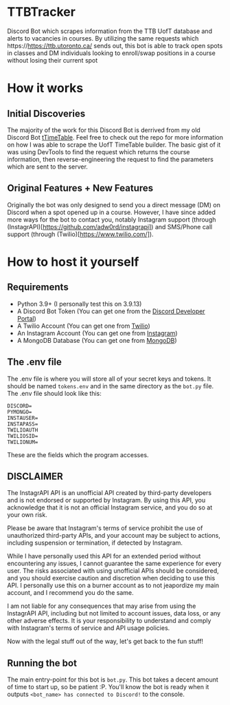 # TTBTracker
Discord Bot which scrapes information from the TTB UofT database and alerts to vacancies in courses. By utilizing the same requests which https://https://ttb.utoronto.ca/ sends out, this bot is able to track open spots in classes and DM individuals looking to enroll/swap positions in a course without losing their current spot

# How it works 

## Initial Discoveries 
The majority of the work for this Discord Bot is derrived from my old Discord Bot [tTimeTable](https://github.com/IbraTech04/tTimeTable-Uni-Edition). Feel free to check out the repo for more information on how I was able to scrape the UofT TimeTable builder. The basic gist of it was using DevTools to find the request which returns the course information, then reverse-engineering the request to find the parameters which are sent to the server.

## Original Features + New Features
Originally the bot was only designed to send you a direct message (DM) on Discord when a spot opened up in a course. However, I have since added more ways for the bot to contact you, notably Instagram support (through (InstagrAPI)[https://github.com/adw0rd/instagrapi]) and SMS/Phone call support (through (Twilio)[https://www.twilio.com/]). 

# How to host it yourself
## Requirements
- Python 3.9+ (I personally test this on 3.9.13)
- A Discord Bot Token (You can get one from the [Discord Developer Portal](https://discord.com/developers/applications))
- A Twilio Account (You can get one from [Twilio](https://www.twilio.com/))
- An Instagram Account (You can get one from [Instagram](https://www.instagram.com/))
- A MongoDB Database (You can get one from [MongoDB](https://www.mongodb.com/))

## The .env file
The .env file is where you will store all of your secret keys and tokens. It should be named `tokens.env` and in the same directory as the `bot.py` file. The .env file should look like this:
```
DISCORD=
PYMONGO=
INSTAUSER=
INSTAPASS=
TWILIOAUTH
TWILIOSID=
TWILIONUM=
```
These are the fields which the program accesses. 


## DISCLAIMER
The InstagrAPI API is an unofficial API created by third-party developers and is not endorsed or supported by Instagram. By using this API, you acknowledge that it is not an official Instagram service, and you do so at your own risk.

Please be aware that Instagram's terms of service prohibit the use of unauthorized third-party APIs, and your account may be subject to actions, including suspension or termination, if detected by Instagram.

While I have personally used this API for an extended period without encountering any issues, I cannot guarantee the same experience for every user. The risks associated with using unofficial APIs should be considered, and you should exercise caution and discretion when deciding to use this API. I personally use this on a burner account as to not jeapordize my main account, and I recommend you do the same.

I am not liable for any consequences that may arise from using the InstagrAPI API, including but not limited to account issues, data loss, or any other adverse effects. It is your responsibility to understand and comply with Instagram's terms of service and API usage policies.


Now with the legal stuff out of the way, let's get back to the fun stuff!

## Running the bot
The main entry-point for this bot is `bot.py`. This bot takes a decent amount of time to start up, so be patient :P. You'll know the bot is ready when it outputs `<bot_name> has connected to Discord!` to the console.
